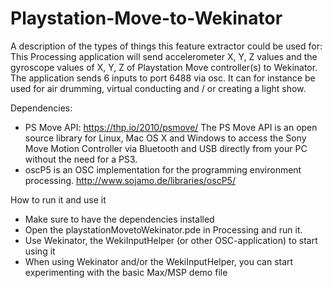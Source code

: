 # Playstation-Move-to-Wekinator

A description of the types of things this feature extractor could be used for:
This Processing application will send accelerometer X, Y, Z values and the gyroscope values of X, Y, Z of Playstation Move controller(s) to Wekinator.
The application sends 6 inputs to port 6488 via osc.
It can for instance be used for air drumming, virtual conducting and / or creating a light show. 


Dependencies:
* PS Move API: https://thp.io/2010/psmove/
The PS Move API is an open source library for Linux, Mac OS X and Windows to access the Sony Move Motion Controller via Bluetooth and USB directly from your PC without the need for a PS3.
* oscP5 is an OSC implementation for the programming environment processing.
http://www.sojamo.de/libraries/oscP5/

How to run it and use it
- Make sure to have the dependencies installed
- Open the playstationMovetoWekinator.pde in Processing and run it.
- Use Wekinator, the WekiInputHelper (or other OSC-application) to start using it
- When using Wekinator and/or the WekiInputHelper, you can start experimenting with the basic Max/MSP demo file
